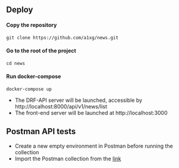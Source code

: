 ## Deploy

#### Copy the repository
```git clone https://github.com/a1xg/news.git```
#### Go to the root of the project
```cd news```
#### Run docker-compose
```docker-compose up```

* The DRF-API server will be launched, accessible by http://localhost:8000/api/v1/news/list
* The front-end server will be launched at http://localhost:3000


## Postman API tests

* Create a new empty environment in Postman before running the collection
* Import the Postman collection from the [link](https://github.com/a1xg/news/blob/master/News.postman_collection.json)
